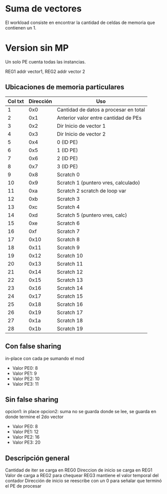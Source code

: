 # Suma de vectores

El workload consiste en encontrar la cantidad de celdas de memoria que contienen
un 1. 

# Version sin MP

Un solo PE cuenta todas las instancias. 

REG1 addr vector1, REG2 addr vector 2

## Ubicaciones de memoria particulares 

|Col txt| Dirección | Uso                  |
|:------|:----------|----------------------|
|   1   | 0x0  | Cantidad de datos a procesar en total |
|   2   | 0x1  | Anterior valor entre cantidad de PEs            |
|   3   | 0x2  | Dir Inicio de vector 1                |
|   4   | 0x3  | Dir Inicio de vector 2                  |
|   5   | 0x4  |  0 (ID PE)                         |
|   6   | 0x5  |  1 (ID PE)                         |
|   7   | 0x6  |  2 (ID PE)                         |
|   8   | 0x7  |  3 (ID PE)                         |
|   9   | 0x8  | Scratch 0                           |
|   10  | 0x9  | Scratch 1 (puntero vres, calculado) |
|   11  | 0xa  | Scratch 2 scratch de loop var       |
|   12  | 0xb  | Scratch 3                           |
|   13  | 0xc  | Scratch 4                           |
|   14  | 0xd  | Scratch 5  (puntero vres, calc)     |
|   15  | 0xe  | Scratch 6                           |
|   16  | 0xf  | Scratch 7                          |
|   17  | 0x10 | Scratch 8     |
|   18  | 0x11 | Scratch 9     |
|   19  | 0x12 | Scratch 10     |
|   20  | 0x13 | Scratch 11     |
|   21  | 0x14 | Scratch 12     |
|   22  | 0x15 | Scratch 13     |
|   23  | 0x16 | Scratch 14     |
|   24  | 0x17 | Scratch 15     |
|   25  | 0x18 | Scratch 16     |
|   26  | 0x19 | Scratch 17     |
|   27  | 0x1a | Scratch 18     |
|   28  | 0x1b | Scratch 19     |


## Con false sharing 

in-place con cada pe sumando el mod

- Valor PE0: 8
- Valor PE1: 9
- Valor PE2: 10
- Valor PE3: 11

## Sin false sharing 

opcion1: in place
opcion2: suma no se guarda donde se lee, se guarda en donde termine el 2do vector

- Valor PE0: 8
- Valor PE1: 12
- Valor PE2: 16
- Valor PE3: 20

## Descripción general 

Cantidad de iter se carga en REG0 
Direccion de inicio se carga en REG1
Valor de carga a REG2 para chequear
REG3 mantiene el valor temporal del contador 
Dirección de inicio se reescribe con un 0 para señalar que terminó el PE de procesar
